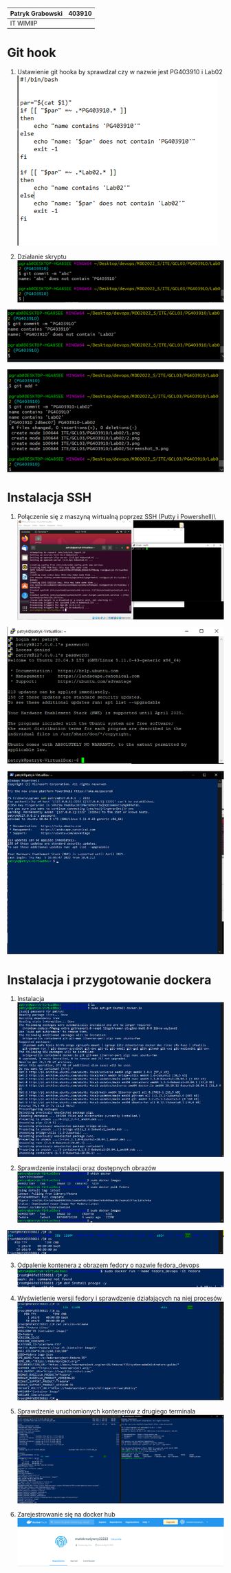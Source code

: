 ﻿|Patryk Grabowski|403910|
| :- | :- |
|IT WIMIIP|
#
# Git hook
1. Ustawienie git hooka by sprawdzał czy w nazwie jest PG403910 i Lab02\
![](1.png)  

  
2. Działanie skryptu\
![](2.png)  

![](3.png)  

![](4.png)  

  
# Instalacja SSH  
1. Połączenie się z maszyną wirtualną poprzez SSH (Putty i Powershell)\  
![](5.png)  

![](6.png)  

![](7.png)  


# Instalacja i przygotowanie dockera
1. Instalacja\
![](8.png)  


2. Sprawdzenie instalacji oraz dostępnych obrazów  \
![](9.png)  

![](10.png)  


3. Odpalenie kontenera z obrazem fedory o nazwie fedora\_devops\
![](14.png)  

4. Wyświetlenie wersji fedory i sprawdzenie działających na niej procesów\
![](11.png)  

5. Sprawdzenie uruchomionych kontenerów z drugiego terminala\
![](12.png)  


6. Zarejestrowanie się na docker hub\
![](13.png)